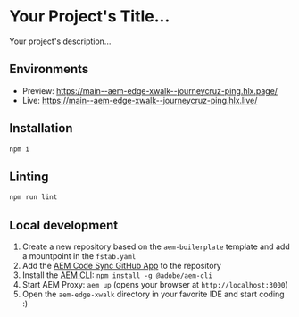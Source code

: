 # Your Project's Title...
Your project's description...

## Environments
- Preview: https://main--aem-edge-xwalk--journeycruz-ping.hlx.page/
- Live: https://main--aem-edge-xwalk--journeycruz-ping.hlx.live/

## Installation

```sh
npm i
```

## Linting

```sh
npm run lint
```

## Local development

1. Create a new repository based on the `aem-boilerplate` template and add a mountpoint in the `fstab.yaml`
1. Add the [AEM Code Sync GitHub App](https://github.com/apps/aem-code-sync) to the repository
1. Install the [AEM CLI](https://github.com/adobe/helix-cli): `npm install -g @adobe/aem-cli`
1. Start AEM Proxy: `aem up` (opens your browser at `http://localhost:3000`)
1. Open the `aem-edge-xwalk` directory in your favorite IDE and start coding :)
